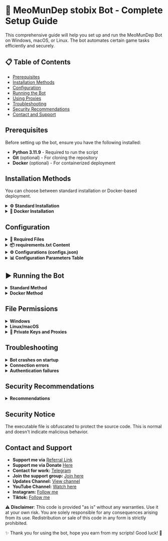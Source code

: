 # 🤖 MeoMunDep stobix Bot - Complete Setup Guide

This comprehensive guide will help you set up and run the MeoMunDep Bot on Windows, macOS, or Linux. The bot automates certain game tasks efficiently and securely.

## 📋 Table of Contents

- [Prerequisites](#prerequisites)
- [Installation Methods](#installation-methods)
- [Configuration](#configuration)
- [Running the Bot](#running-the-bot)
- [Using Proxies](#using-proxies)
- [Troubleshooting](#troubleshooting)
- [Security Recommendations](#security-recommendations)
- [Contact and Support](#contact-and-support)

## Prerequisites

Before setting up the bot, ensure you have the following installed:

- **Python 3.11.9** - Required to run the script
- **Git** (optional) - For cloning the repository
- **Docker** (optional) - For containerized deployment

## Installation Methods

You can choose between standard installation or Docker-based deployment.

<details>
<summary><b>⚙️ Standard Installation</b></summary>

### 1. Install Python

<details>
<summary><b>Windows</b></summary>

- Download Python from [python.org](https://www.python.org/downloads/release/python-3119/)
- During installation, check "Add Python to PATH"
- Verify installation by opening Command Prompt and typing:
  ```bash
  python --version
  ```
  </details>

<details>
<summary><b>macOS</b></summary>

- Install [Homebrew](https://brew.sh/) first:
  ```bash
  /bin/bash -c "$(curl -fsSL https://raw.githubusercontent.com/Homebrew/install/HEAD/install.sh)"
  ```
- Install Python using Homebrew:
  ```bash
  brew install python
  ```
- Verify installation:
  ```bash
  python3 --version
  ```
  </details>

<details>
<summary><b>Linux</b></summary>

- For Ubuntu/Debian:
  ```bash
  sudo apt update
  sudo apt install python3 python3-pip -y
  ```
- For CentOS/RHEL:
  ```bash
  sudo yum install python3 python3-pip -y
  ```
- Verify installation:
  ```bash
  python3 --version
  ```
  </details>

### 2. Install Git (Optional)

<details>
<summary><b>Windows</b></summary>

- Download from [git-scm.com](https://git-scm.com/download/win)
- Use default settings during installation
</details>

<details>
<summary><b>macOS</b></summary>

```bash
brew install git
```

</details>

<details>
<summary><b>Linux (Debian/Ubuntu)</b></summary>

```bash
sudo apt install git -y
```

</details>

### 3. Clone Repository (If using Git)

```bash
git clone https://github.com/MeoMunDep/stobix.git
cd stobix
```

### 4. Install Required Packages

Navigate to the bot folder and run:

<details>
<summary><b>Windows</b></summary>

```bash
pip install -r requirements.txt
```

</details>

<details>
<summary><b>macOS/Linux</b></summary>

```bash
pip3 install -r requirements.txt
```

</details>

</details>

<details>
<summary><b>🐳 Docker Installation</b></summary>

### 1. Install Docker

<details>
<summary><b>Windows/macOS</b></summary>

- Download and install [Docker Desktop](https://www.docker.com/products/docker-desktop)
</details>

<details>
<summary><b>Linux</b></summary>

```bash
curl -fsSL https://get.docker.com | sh
sudo usermod -aG docker $USER
newgrp docker
```

</details>

### 2. Create Dockerfile

Create a file named `Dockerfile` with the following content:

```dockerfile
FROM python:3.10.11-alpine3.18

RUN apk add --no-cache build-base libffi-dev openssl-dev

WORKDIR /app

COPY requirements.txt .

RUN pip3 install --upgrade pip setuptools wheel
RUN pip3 install --no-warn-script-location --no-cache-dir -r requirements.txt

COPY . .

CMD ["python", "meomundep.py"]
```

### 3. Create docker-compose.yml (Optional)

Create a file named `docker-compose.yml` with the following content:

```yaml
version: '3.8'
services:
  stobix:
    container_name: 'stobix'
    build:
      context: .
    stop_signal: SIGINT
    restart: unless-stopped
    command: 'python meomundep.py -a 1 -m y'
    volumes:
      - .:/app
    working_dir: /app
    tty: true
```

</details>

## Configuration

<details>
<summary><strong>📂 Required Files</strong></summary>

Ensure you have the following files in your folder:

- `meomundep.py` - Main bot script
- `configs.json` - Configuration file
- `privateKeys.txt` - Bot data
- `proxies.txt` - List of proxies (optional)
- `requirements.txt` - List of required packages

</details>

<details>
<summary><strong>📦 requirements.txt Content</strong></summary>

```txt
aiohttp
aiohttp_proxy
beautifulsoup4
base58
cloudscraper
colorama
Cryptodome
nacl
solana
web3
```

</details>

<details>
<summary><strong>⚙️ Configurations (configs.json)</strong></summary>

Edit the `configs.json` file to customize the bot's behavior:

```json
{
  "delayEachAccount": [5, 8],
  "timeToRestartAllAccounts": 300,
  "howManyAccountsRunInOneTime": 10,
  "doTasks": true,
}
```

</details>

<details>
<summary><strong>📊 Configuration Parameters Table</strong></summary>

| Field                         | Type              | Description                                                 | Example Value               |
| ----------------------------- | ----------------- | ----------------------------------------------------------- | --------------------------- |
| `delayEachAccount`            | Array \[min, max] | Random delay range (in seconds) between processing accounts | `[5, 8]`                    |
| `timeToRestartAllAccounts`    | Integer           | Time (in seconds) to wait before restarting all accounts    | `300`                       |
| `howManyAccountsRunInOneTime` | Integer           | Number of accounts to run simultaneously                    | `10`                        |
| `doTasks`                     | Boolean           | Enable automatic task execution                             | `true`                      |

</details>

## ▶️ Running the Bot

<details>
<summary><b>Standard Method</b></summary>

### Windows

```bash
python meomundep.py
```

Or double-click the provided `run.bat` file.

### macOS/Linux

```bash
python3 meomundep.py
```

Or make the script executable and run:

```bash
chmod +x run.sh && ./run.sh
```

For obfuscated versions:

```bash
chmod +x meomundep
./meomundep
```

</details>

<details>
<summary><b>Docker Method</b></summary>

### Build and Run with Docker

```bash
docker build -t meomundep .
docker run -it --rm -v ${PWD}/data:/app/data --name stobix-container stobix-image
```

### Using Docker Compose

```bash
docker-compose up --build
```

</details>

## File Permissions

<details>
<summary><b>Windows</b></summary>

```powershell
Set-ExecutionPolicy -Scope Process -ExecutionPolicy Bypass
```

</details>

<details>
<summary><b>Linux/macOS</b></summary>

```bash
chmod 600 configs.json privateKeys.txt proxies.txt meomundep.py
```

</details>

<details>
<summary><strong>📄 Private Keys and Proxies</strong></summary>

- [Generate wallets here](https://github.com/MeoMunDep/Automatic-Ultimate-Create-Wallets-for-Airdrop)
- This file contains user data in the following format:

```txt
0x...
0x...
0x...
```

- If you are using proxies, add them to `proxies.txt`. Leave the file blank if not using proxies. Supported formats:
📥 [Free proxy from Webshare](https://www.webshare.io/?referral_code=4l5kb3glsce7)

```txt
http://host:port
https://host:port
socks4://host:port
socks5://host:port
http://user:password@host:port
https://user:password@host:port
socks4://user:password@host:port
socks5://user:password@host:port
```

_Note: each row for each account_
</details>

## Troubleshooting

<details>
<summary><b>Bot crashes on startup</b></summary>

- Ensure all required packages are installed
- Check your Python version (Python 3.11.9 required)
- Verify configuration file format
</details>

<details>
<summary><b>Connection errors</b></summary>

- Check your internet connection
- Verify proxy settings if using proxies
- Check if the required endpoints are accessible
</details>

<details>
<summary><b>Authentication failures</b></summary>

- Ensure your bot data is correct
- Check if your IP or proxy is blocked
</details>

## Security Recommendations

<details>
<summary><b>Recommendations</b></summary>

1. **Data Protection**:

   - Keep your `privateKeys.txt` and configuration files secure
   - Use file permissions to restrict access

2. **Docker Security**:

   - Run Docker containers as non-root user:
     ```bash
     docker run -u 1000:1000 stobix
     ```
   - Keep your Docker installation up-to-date

3. **Proxy Usage**:
   - Use secure proxies from trusted providers
   - Rotate proxies periodically to avoid IP bans

</details>

## Security Notice

The executable file is obfuscated to protect the source code. This is normal and doesn't indicate malicious behavior.

## Contact and Support

- **Support me via** [Referral Link](https://stobix.com/invite/6gau18)
- **Support me via Donate** [Here](https://t.me/KeoAirDropFreeNe/312/27801)
- **Contact for work:** [Telegram](https://t.me/MeoMunDep)
- **Join the support group:** [Join here](https://t.me/KeoAirDropFreeNe)
- **Updates Channel:** [View channel](https://t.me/KeoAirDropFreeNee)
- **YouTube Channel:** [Watch here](https://www.youtube.com/@keoairdropfreene)
- **Instagram:** [Follow me](https://www.instagram.com/meomundep)
- **Tiktok:** [Follow me](https://www.tiktok.com/@meomundep)

⚠️ **Disclaimer**: This code is provided "as is" without any warranties. Use it at your own risk. You are solely responsible for any consequences arising from its use. Redistribution or sale of this code in any form is strictly prohibited.

✨ Thank you for using the bot, hope you earn from my scripts! Good luck! 🚀
